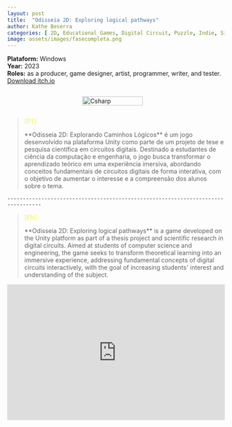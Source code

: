 ```yaml
---
layout: post
title:  "Odisseia 2D: Exploring logical pathways"
author: Kathe Beserra
categories: [ 2D, Educational Games, Digital Circuit, Puzzle, Indie, Singleplayer, Top down shooter, Unity ]
image: assets/images/fasecompleta.png
---
```


**Plataform:** Windows<br> 
**Year:** 2023<br>
**Roles:** as a producer, game designer, artist, programmer, writer, and tester.<br>
[Download itch.io](https://katheisabelle.itch.io/odisseia-2d)

<div style="display: flex; flex-wrap: wrap; justify-content: center; align-items: center;">
  <figure style="flex-basis: calc(40.33% - 10px); margin-right: 2px;">
    <img src="{{ site.baseurl }}/assets/images/logo1.png" alt="Csharp" style="width: 85%;">
  </figure>
</div>

> <p style="color: yellow;">[PT]</p> **Odisseia 2D: Explorando Caminhos Lógicos** é um jogo desenvolvido na plataforma Unity como parte de um projeto de tese e pesquisa científica em circuitos digitais. Destinado a estudantes de ciência da computação e engenharia, o jogo busca transformar o aprendizado teórico em uma experiência imersiva, abordando conceitos fundamentais de circuitos digitais de forma interativa, com o objetivo de aumentar o interesse e a compreensão dos alunos sobre o tema.

`---------------------------------------------------------------------------------`  

> <p style="color: yellow;">[EN]</p> **Odisseia 2D: Exploring logical pathways** is a game developed on the Unity platform as part of a thesis project and scientific research in digital circuits. Aimed at students of computer science and engineering, the game seeks to transform theoretical learning into an immersive experience, addressing fundamental concepts of digital circuits interactively, with the goal of increasing students' interest and understanding of the subject.


<p><iframe style="width:100%;" height="315" src="https://www.youtube.com/embed/2xZFekYdR78?rel=0&amp;showinfo=0" frameborder="0" allowfullscreen></iframe></p>

